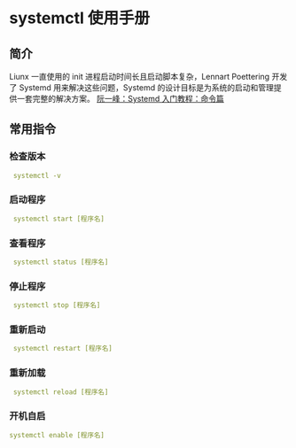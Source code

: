 # systemctl 使用手册

## 简介
Liunx 一直使用的 init 进程启动时间长且启动脚本复杂，Lennart Poettering 开发了 Systemd 用来解决这些问题，Systemd 的设计目标是为系统的启动和管理提供一套完整的解决方案。
[阮一峰：Systemd 入门教程：命令篇](http://www.ruanyifeng.com/blog/2016/03/systemd-tutorial-commands.html)

## 常用指令

### 检查版本
``` yml
 systemctl -v
```

### 启动程序
``` yml
 systemctl start [程序名]
```

### 查看程序
``` yml
 systemctl status [程序名]
```

### 停止程序
``` yml
 systemctl stop [程序名]
```
### 重新启动
``` yml
 systemctl restart [程序名]
```

### 重新加载
``` yml
 systemctl reload [程序名]
```

### 开机自启
``` yml
systemctl enable [程序名]
```

